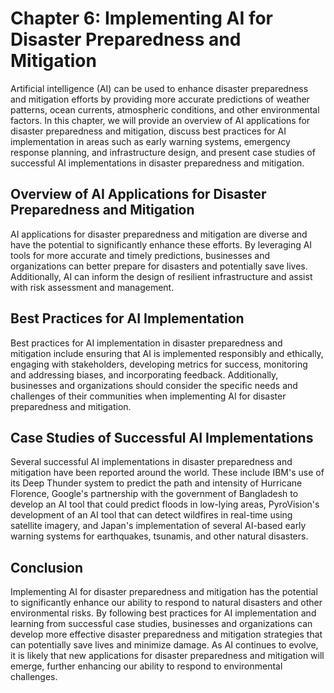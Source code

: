 Chapter 6: Implementing AI for Disaster Preparedness and Mitigation
===================================================================

Artificial intelligence (AI) can be used to enhance disaster preparedness and mitigation efforts by providing more accurate predictions of weather patterns, ocean currents, atmospheric conditions, and other environmental factors. In this chapter, we will provide an overview of AI applications for disaster preparedness and mitigation, discuss best practices for AI implementation in areas such as early warning systems, emergency response planning, and infrastructure design, and present case studies of successful AI implementations in disaster preparedness and mitigation.

Overview of AI Applications for Disaster Preparedness and Mitigation
--------------------------------------------------------------------

AI applications for disaster preparedness and mitigation are diverse and have the potential to significantly enhance these efforts. By leveraging AI tools for more accurate and timely predictions, businesses and organizations can better prepare for disasters and potentially save lives. Additionally, AI can inform the design of resilient infrastructure and assist with risk assessment and management.

Best Practices for AI Implementation
------------------------------------

Best practices for AI implementation in disaster preparedness and mitigation include ensuring that AI is implemented responsibly and ethically, engaging with stakeholders, developing metrics for success, monitoring and addressing biases, and incorporating feedback. Additionally, businesses and organizations should consider the specific needs and challenges of their communities when implementing AI for disaster preparedness and mitigation.

Case Studies of Successful AI Implementations
---------------------------------------------

Several successful AI implementations in disaster preparedness and mitigation have been reported around the world. These include IBM's use of its Deep Thunder system to predict the path and intensity of Hurricane Florence, Google's partnership with the government of Bangladesh to develop an AI tool that could predict floods in low-lying areas, PyroVision's development of an AI tool that can detect wildfires in real-time using satellite imagery, and Japan's implementation of several AI-based early warning systems for earthquakes, tsunamis, and other natural disasters.

Conclusion
----------

Implementing AI for disaster preparedness and mitigation has the potential to significantly enhance our ability to respond to natural disasters and other environmental risks. By following best practices for AI implementation and learning from successful case studies, businesses and organizations can develop more effective disaster preparedness and mitigation strategies that can potentially save lives and minimize damage. As AI continues to evolve, it is likely that new applications for disaster preparedness and mitigation will emerge, further enhancing our ability to respond to environmental challenges.


